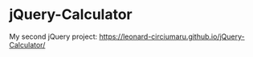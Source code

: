 # jQuery-Calculator
My second jQuery project: https://leonard-circiumaru.github.io/jQuery-Calculator/
